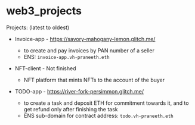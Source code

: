 # web3_projects

Projects:  (latest to oldest)

- Invoice-app - https://savory-mahogany-lemon.glitch.me/
	- to create and pay invoices by PAN number of a seller
	- ENS: `invoice-app.vh-praneeth.eth`

- NFT-client - Not finished
	- NFT platform that mints NFTs to the account of the buyer

- TODO-app - https://river-fork-persimmon.glitch.me/
	- to create a task and deposit ETH for commitment towards it, and to get refund only after finishing the task
	- ENS sub-domain for contract address: `todo.vh-praneeth.eth`
